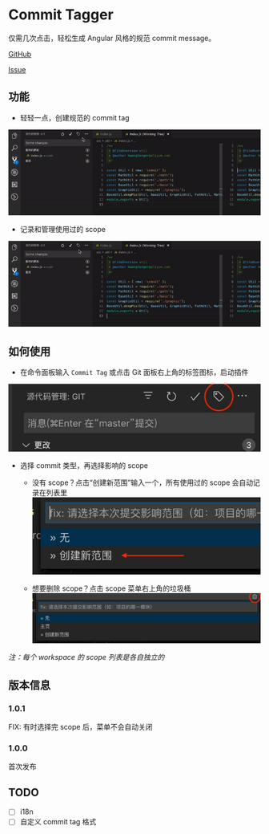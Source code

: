 # Commit Tagger

仅需几次点击，轻松生成 Angular 风格的规范 commit message。

[GitHub](https://github.com/Mongkii/Commit-Tagger)

[Issue](https://github.com/Mongkii/Commit-Tagger/issues)

## 功能

* 轻轻一点，创建规范的 commit tag

![GIF: add commit tag](images/gif_add_tag.gif)

* 记录和管理使用过的 scope

![GIF: manage scope](images/gif_manage_scope.gif)

## 如何使用

* 在命令面板输入 `Commit Tag` 或点击 Git 面板右上角的标签图标，启动插件

![HELP: start](images/help_start.jpg)

* 选择 commit 类型，再选择影响的 scope
  * 没有 scope？点击“创建新范围”输入一个，所有使用过的 scope 会自动记录在列表里
  ![HELP: create scope](images/help_create_scope.jpg)

  * 想要删除 scope？点击 scope 菜单右上角的垃圾桶
  ![HELP: delete scope](images/help_delete_scope.jpg)

*注：每个 workspace 的 scope 列表是各自独立的*

## 版本信息

### 1.0.1

FIX: 有时选择完 scope 后，菜单不会自动关闭

### 1.0.0

首次发布

## TODO
- [ ] i18n
- [ ] 自定义 commit tag 格式